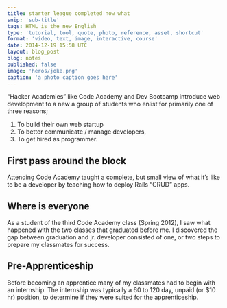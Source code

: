 ```yaml
---
title: starter league completed now what
snip: 'sub-title'
tags: HTML is the new English
type: 'tutorial, tool, quote, photo, reference, asset, shortcut'
format: 'video, text, image, interactive, course'
date: 2014-12-19 15:58 UTC
layout: blog_post
blog: notes
published: false
image: 'heros/joke.png'
caption: 'a photo caption goes here'
---
```


“Hacker Academies” like Code Academy and Dev Bootcamp introduce web development to a new a group of students who enlist for primarily one of three reasons; 
1. To build their own web startup
2. To better communicate / manage developers, 
3. To get hired as programmer.

## First pass around the block
Attending Code Academy taught a complete, but small view of what it’s like to be a developer by teaching how to deploy Rails “CRUD” apps. 

## Where is everyone
As a student of the third Code Academy class (Spring 2012), I saw what happened with the two classes that graduated before me. I discovered the gap between graduation and jr. developer consisted of one, or two steps to prepare my classmates for success. 

## Pre-Apprenticeship
Before becoming an apprentice many of my classmates had to begin with an internship. The internship was typically a 60 to 120 day, unpaid (or $10 hr) position, to determine if they were suited for the apprenticeship. 
